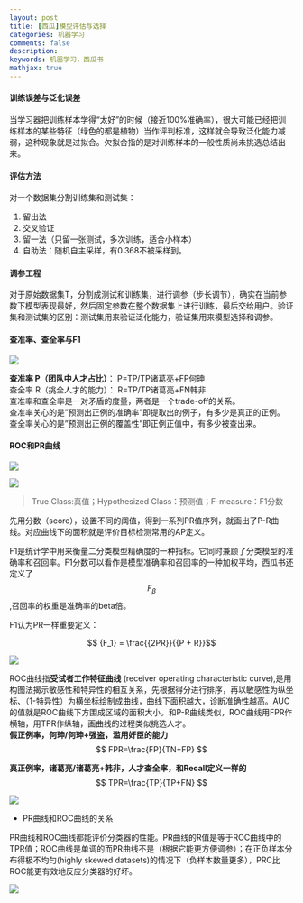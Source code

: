 ```yaml
---
layout: post
title: [西瓜]模型评估与选择
categories: 机器学习
comments: false
description: 
keywords: 机器学习，西瓜书
mathjax: true
---
```


#### 训练误差与泛化误差
当学习器把训练样本学得“太好”的时候（接近100%准确率），很大可能已经把训练样本的某些特征（绿色的都是植物）当作评判标准，这样就会导致泛化能力减弱，这种现象就是过拟合。欠拟合指的是对训练样本的一般性质尚未挑选总结出来。<br>
#### 评估方法
对一个数据集分割训练集和测试集：<br>
1. 留出法
2. 交叉验证
3. 留一法（只留一张测试，多次训练，适合小样本）
4. 自助法：随机自主采样，有0.368不被采样到。

#### 调参工程
对于原始数据集T，分割成测试和训练集，进行调参（步长调节），确实在当前参数下模型表现最好，然后固定参数在整个数据集上进行训练，最后交给用户。验证集和测试集的区别：测试集用来验证泛化能力，验证集用来模型选择和调参。

#### 查准率、查全率与F1


![](http://p5iojc2zy.bkt.clouddn.com/_posts/_image/2018-03-17-10-20-24.jpg)

**查准率 P（团队中人才占比）**： P=TP/TP诸葛亮+FP何珅   <br>
查全率 R（挑全人才的能力）：  R=TP/TP诸葛亮+FN韩非  <br>
查准率和查全率是一对矛盾的度量，两者是一个trade-off的关系。<br>
查准率关心的是”预测出正例的准确率”即提取出的例子，有多少是真正的正例。<br> 
查全率关心的是”预测出正例的覆盖性”即正例正值中，有多少被查出来。<br>
#### ROC和PR曲线

![](http://p5iojc2zy.bkt.clouddn.com/_posts/_image/2018-03-17-06-20-01.jpg)

![](http://p5iojc2zy.bkt.clouddn.com/_posts/_image/2018-03-17-10-19-22.jpg)

> True Class:真值；Hypothesized Class：预测值；F-measure：F1分数

先用分数（score），设置不同的阈值，得到一系列PR值序列，就画出了P-R曲线。对应曲线下的面积就是评价目标检测常用的AP定义。

F1是统计学中用来衡量二分类模型精确度的一种指标。它同时兼顾了分类模型的准确率和召回率。F1分数可以看作是模型准确率和召回率的一种加权平均，西瓜书还定义了$${F_\beta }$$,召回率的权重是准确率的beta倍。

F1认为PR一样重要定义：

$$ {F_1} = \frac{{2PR}}{{P + R}}$$


![](http://p5iojc2zy.bkt.clouddn.com/_posts/_image/2018-03-17-06-23-57.jpg)

ROC曲线指**受试者工作特征曲线** (receiver operating characteristic curve),是用构图法揭示敏感性和特异性的相互关系，先根据得分进行排序，再以敏感性为纵坐标、（1-特异性）为横坐标绘制成曲线，曲线下面积越大，诊断准确性越高。AUC的值就是ROC曲线下方围成区域的面积大小。和P-R曲线类似，ROC曲线用FPR作横轴，用TPR作纵轴，画曲线的过程类似挑选人才。<br>
**假正例率，何珅/何珅+强盗，滥用奸臣的能力**
$$
FPR=\frac{FP}{TN+FP}
$$

**真正例率，诸葛亮/诸葛亮+韩非，人才查全率，和Recall定义一样的**
$$
TPR=\frac{TP}{TP+FN}
$$


![](http://p5iojc2zy.bkt.clouddn.com/_posts/_image/2018-03-17-10-56-07.jpg)

- PR曲线和ROC曲线的关系

PR曲线和ROC曲线都能评价分类器的性能。PR曲线的R值是等于ROC曲线中的TPR值；ROC曲线是单调的而PR曲线不是（根据它能更方便调参）；在正负样本分布得极不均匀(highly skewed datasets)的情况下（负样本数量更多），PRC比ROC能更有效地反应分类器的好坏。

![](http://p5iojc2zy.bkt.clouddn.com/_posts/_image/2018-03-17-11-26-10.jpg)



